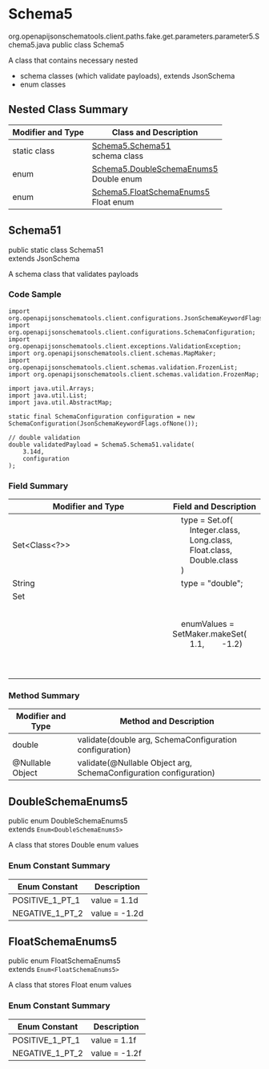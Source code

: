 # Schema5
org.openapijsonschematools.client.paths.fake.get.parameters.parameter5.Schema5.java
public class Schema5

A class that contains necessary nested
- schema classes (which validate payloads), extends JsonSchema
- enum classes

## Nested Class Summary
| Modifier and Type | Class and Description |
| ----------------- | ---------------------- |
| static class | [Schema5.Schema51](#schema51)<br> schema class |
| enum | [Schema5.DoubleSchemaEnums5](#doubleschemaenums5)<br>Double enum |
| enum | [Schema5.FloatSchemaEnums5](#floatschemaenums5)<br>Float enum |

## Schema51
public static class Schema51<br>
extends JsonSchema

A schema class that validates payloads

### Code Sample
```
import org.openapijsonschematools.client.configurations.JsonSchemaKeywordFlags;
import org.openapijsonschematools.client.configurations.SchemaConfiguration;
import org.openapijsonschematools.client.exceptions.ValidationException;
import org.openapijsonschematools.client.schemas.MapMaker;
import org.openapijsonschematools.client.schemas.validation.FrozenList;
import org.openapijsonschematools.client.schemas.validation.FrozenMap;

import java.util.Arrays;
import java.util.List;
import java.util.AbstractMap;

static final SchemaConfiguration configuration = new SchemaConfiguration(JsonSchemaKeywordFlags.ofNone());

// double validation
double validatedPayload = Schema5.Schema51.validate(
    3.14d,
    configuration
);
```

### Field Summary
| Modifier and Type | Field and Description |
| ----------------- | ---------------------- |
| Set<Class<?>> | &nbsp;&nbsp;&nbsp;&nbsp;type = Set.of(<br/>&nbsp;&nbsp;&nbsp;&nbsp;&nbsp;&nbsp;&nbsp;&nbsp;Integer.class,<br/>&nbsp;&nbsp;&nbsp;&nbsp;&nbsp;&nbsp;&nbsp;&nbsp;Long.class,<br/>&nbsp;&nbsp;&nbsp;&nbsp;&nbsp;&nbsp;&nbsp;&nbsp;Float.class,<br/>&nbsp;&nbsp;&nbsp;&nbsp;&nbsp;&nbsp;&nbsp;&nbsp;Double.class<br/>&nbsp;&nbsp;&nbsp;&nbsp;)<br/> |
| String | &nbsp;&nbsp;&nbsp;&nbsp;type = "double";<br> |
| Set<Object> | &nbsp;&nbsp;&nbsp;&nbsp;enumValues = SetMaker.makeSet(<br>&nbsp;&nbsp;&nbsp;&nbsp;&nbsp;&nbsp;&nbsp;&nbsp;1.1,&nbsp;&nbsp;&nbsp;&nbsp;&nbsp;&nbsp;&nbsp;&nbsp;-1.2)<br> |

### Method Summary
| Modifier and Type | Method and Description |
| ----------------- | ---------------------- |
| double | validate(double arg, SchemaConfiguration configuration) |
| @Nullable Object | validate(@Nullable Object arg, SchemaConfiguration configuration) |
## DoubleSchemaEnums5
public enum DoubleSchemaEnums5<br>
extends `Enum<DoubleSchemaEnums5>`

A class that stores Double enum values

### Enum Constant Summary
| Enum Constant | Description |
| ------------- | ----------- |
| POSITIVE_1_PT_1 | value = 1.1d |
| NEGATIVE_1_PT_2 | value = -1.2d |

## FloatSchemaEnums5
public enum FloatSchemaEnums5<br>
extends `Enum<FloatSchemaEnums5>`

A class that stores Float enum values

### Enum Constant Summary
| Enum Constant | Description |
| ------------- | ----------- |
| POSITIVE_1_PT_1 | value = 1.1f |
| NEGATIVE_1_PT_2 | value = -1.2f |

